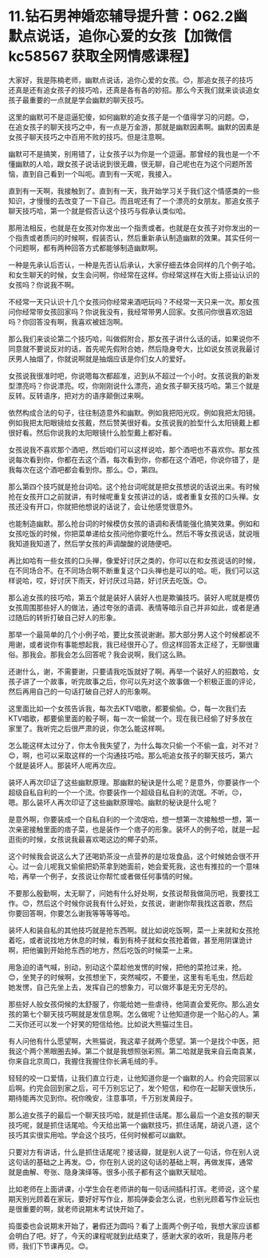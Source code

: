 # 11.钻石男神婚恋辅导提升营：062.2幽默点说话，追你心爱的女孩【加微信 kc58567 获取全网情感课程】

大家好，我是陈楠老师，幽默点说话，追你心爱的女孩。😊，那追女孩子的技巧还真是还有追女孩子的技巧哈，还真是各有各的妙招。那么今天我们就来谈谈追女孩子最重要的一点就是学会幽默的聊天技巧。

这里的幽默可不是逗逼犯傻，如何幽默的追女孩子是一个值得学习的问题。😊，在追女孩子的聊天技巧之中，有一点是万金游，那就是幽默因素啊。幽默的因素是女孩子聊天技巧之中百用不败的技巧。但是注意啊。

幽默可不是搞笑，别用错了，让女孩子以为你是一个逗逼。那曾经的我也是一个不懂幽默的人哈，跟女孩子说话说到很无趣，很无聊，自己呢也在为这个问题所苦恼，直到自己看到一个叫呃。直到有一天呢，我接入。

直到有一天啊，我接触到了。直到有一天，我开始学习关于我们这个情感类的一些知识，才慢慢的去改变了一下自己。而且呢还有了一个漂亮的女朋友。那追女孩子聊天技巧哈，第一个就是假否认这个技巧与假承认类似哈。

那用法相反，也就是在女孩对你发出一个指责或者。也就是在女孩子对你发出的一个指责或者质问的时候啊，假装否认，然后重新承认制造幽默的效果。其实任何一个问题啊，都有两种回答方式都能够制造幽默啊。

一种是先承认后否认，一种是先否认后承认，大家仔细去体会同样的几个例子哈。和女生聊天的时候，女生会问啊，你经常在这样。你经常这样在大街上搭讪认识的女孩吗？你说我不啊。

不经常一天只认识十几个女孩问你经常来酒吧玩吗？不经常一天只来一次。那女孩问你经常带女孩回家吗？你说我没有，我经常带男人回家。女孩问你很喜欢泡妞吗？你回答没有啊，我喜欢被妞泡啊。

那么我们来谈论第二个技巧哈，叫做假附合，那女孩子讲什么话的话，如果说你不同意就不要说反对的话，首先呢先假附合她，然后隐身夸大，比如说女孩说我最讨厌男人抽烟了，你就说啊就是抽烟应该是你们女人的爱好。

女孩说我很准时吧，你说嗯每次都超准，迟到从不超过一个小时。女孩说我的新发型漂亮吗？你说漂亮。哎，你刚刚说什么漂亮，追女孩子聊天技巧哈。第三个就是反转。反转语序，把对方的语序颠倒过来啊。

依然构成合法的句子，往往制造意外和幽默。例如我把阳光叹。例如我把太阳镜。例如我把太阳眼镜给女孩戴，然后赞美很好看。女孩说我的脸型什么太阳镜戴上都很好看。然后你说我的太阳眼镜什么脸型戴上都好看。

女孩说我不喜欢那个酒吧，然后咱们可以这样说哈，那个酒吧也不喜欢你。那女孩说每次看到你，你都在去这个酒，每次看到你，你都在这个酒吧，你说你错了，是我每次在这个酒吧都会看到你。那么。😊，第四。

那么第四个技巧就是抢台词哈。这个抢台词呢就是把女孩想说的话说出来。有时候抢在女孩开口之前就讲，有时候呢重复女孩讲过的话，或者重复女孩的口头禅。女孩还没有开口，你就把他想说的话说了，会让他感觉很意外。

也能制造幽默。那么抢台词的时候模仿女孩的语调和表情能强化搞笑效果。例如和女孩吃饭的时候，你把菜单递给女孩问他你要吃什么。然后不等女孩说话，就说哦我知道我知道了，然后学女孩的声调酸酸的说随便吧。

再比如哈有一些女孩的口头禅，像爱好讨厌之类的，你可以在和女孩说话的时候，在不同场合不。在不同场合啊不断重复这个口头禅也是可以的哈。呃，我们可以这样说哈，哎，好讨厌下雨天，好讨厌过马路，好讨厌去吃饭。😊。

那么追女孩的技巧哈，第五个就是装好人装好人也是欺骗技巧。装好人呢就是模仿女孩周围那些好人的做法，通过夸张的语调、表情等暗示自己并非如此，或者是通过随后的转折打破自己好人的形象。

那举一个最简单的几个小例子哈，要比女孩说谢谢。那大部分男人这个时候都说不用谢，或者说你有事能想起我，我已经很开心了。但这样回答太正经了，无聊很庸俗。那我会。那我会怎么回答呢？我会说啊，我们这么熟。

还谢什么，谢，不需要谢，只要请我吃饭就好了啊。再举一个装好人的招数哈，女孩子讲了一个故事，听完故事之后，你可以先对这个故事做一个积极正面的评论，然后再用自己的一句话打破自己好人的形象啊。

这里面比如一个女孩告诉我，每次去KTV唱歌，都要偷偷。😊，每一次我们去KTV唱歌，都要偷里面的骰子啊，每一次一偷就一个。现在我已经偷了好多放在家里了。我听完之后很严肃的说，你怎么能这样啊。

怎么能这样太过分了，你太令我失望了，为什么每次只偷一个不偷一盒，对不对？😊，啊，也可以采取这样的一个沟通技巧哈。那么呃追女孩子的聊天技巧，第六个就是装坏人。那装坏人呢再次应。

装坏人再次印证了这些幽默原理。那幽默的秘诀是什么呢？是意外，你要装作一个超级自私自利的一个一个流。你要装作一个超级自私自利的流氓。不听。😔，嗯。那么装坏人再次印证了这些幽默原理哈。幽默的秘诀是什么呢？

是意外啊，你要装成一个自私自利的一个流氓哈，想一想第一次接触想一想，第一次亲密接触里面的痞子菜，也是装作一个痞子的形象。装坏人的例子哈，就是一起逛街的时候，女孩说我最喜欢喝这边的椰子奶茶。

这个时候我会说这么大了还喝奶茶没一点营养的是垃圾食品，这个时候她会很不开心。过一会儿呢我又偷偷把奶茶拿到她面前，她会爱死我，这也有推拉的一个意味哈，再举一个例子，女孩说让你帮忙或者做任何事情的时候。

不要那么殷勤啊，太无聊了，问她有什么好处啊，女孩说帮我做简历吧，我要找工作。😊，然后这个时候你说我有什么好处，女孩说，谢谢你帮我找这首歌，然后你要回答啊，你要怎么谢我等等等等哈。

装坏人和装自私的其他技巧就是抢东西啊。就比如说吃饭啊，菜一上来就和女孩抢着吃，或者说找地方休息的时候，看到有椅子就和女孩抢着做，甚至用阴谋诡计啊，把他骗到开始抢东西的地方，然后吃饭的时候菜一上来。

用急迫的语气喊，别动，别动这个菜趁他发愣的时候，把他的菜抢过来，抢。😊，坐凳子的时候啊，女孩想坐下，突然喊哎，不要坐，这里有毛毛虫，然后趁她发愣，自己先坐上去，发挥自己的想象力，可以做坏事是无穷无尽的。

那些好人般女孩伺候的太舒服了，你能给她一些虐待，他简直会爱死你。那么追女孩的第七个聊天技巧啊就是发信息啊。怎么做呢？让他知道你是一个贴心的人。第二天你还可以发一个好笑的短信给他。比如说大熊猫过生日。

有人问他有什么愿望啊，大熊猫说，我这辈子就两个愿望。第一个是找个中医，把我这个两个黑眼圈去掉。第二个就是我想照张彩照。第二哈就是我来自云南袁某，你来自北京周口，我握住我握住你长满毛绒的手。

轻轻的咬一口爱情，让我们直立行走，让他知道你是一个幽默的人。约会完回家以后啊。约完会回到家之后，可千万别忘记了，发个短信，和你在一起聊天很快乐，期待能再次见到你。祝你晚安，注意事项，千万别发黄段子。

那么追女孩子的最后一个聊天技巧哈，就是抓住话尾。那么最后一个追女孩的聊天技巧呢，就是抓住话尾哈。今天给出第一个幽默技巧，抓住话尾，胡说八道，这个技巧其实很实用哈。学会这个技巧，任何时候都可以幽默。

只要对方有讲话，什么是抓住话尾呢？接话瓣，就是别人说了一句话，你在别人说这句话的基础之上再发。😊，你在别人说的这句话的基础上啊，再做发挥，通常就是曲解、夸张、隐身演绎等。很多小孩子都有这个幽默天赋哈。

比如老师在上面讲课，小学生会在老师讲的每一句话间插科打诨。老师说，这个星期天别光顾着在家玩，要好好写作业，那捣弹委会怎么说，也别光顾着写作业玩也是很重要的啊，就老师说期末考试快开始了。

捣蛋委也会说期末开始了，暑假还为圆吗？看了上面两个例子哈，我想大家应该都会明白了吧。好了，今天的课程呢就到此结束了，感谢大家的收听，我是陈丹老师，我们下节课再见。😊。

